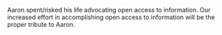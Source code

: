 Aaron spent/risked his life advocating open access to information. Our increased effort in accomplishing open access to information will be the proper tribute to Aaron. 
